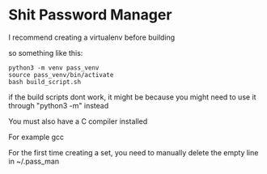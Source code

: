 # Shit Password Manager

I recommend creating a virtualenv before building

so something like this:
```
python3 -m venv pass_venv
source pass_venv/bin/activate
bash build_script.sh
```
if the build scripts dont work, it might be because you might need to use it through "python3 -m" instead

You must also have a C compiler installed

For example gcc

For the first time creating a set, you need to manually delete the empty line in ~/.pass_man

